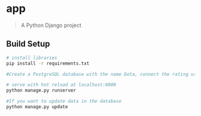 # app

> A Python Django project

## Build Setup

``` bash
# install libraries
pip install -r requirements.txt

#Create a PostgreSQL database with the name Dota, connect the rating user with a password to it, grant him all the permissions.Upload the backup to the database(db_backup)

# serve with hot reload at localhost:8000
python manage.py runserver

#If you want to update data in the database
python manage.py update

```


